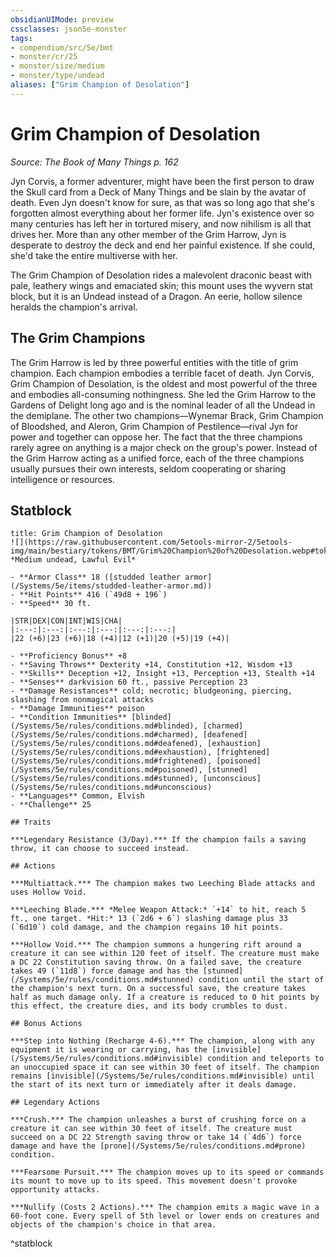 ```yaml
---
obsidianUIMode: preview
cssclasses: json5e-monster
tags:
- compendium/src/5e/bmt
- monster/cr/25
- monster/size/medium
- monster/type/undead
aliases: ["Grim Champion of Desolation"]
---
```

# Grim Champion of Desolation
*Source: The Book of Many Things p. 162*  

Jyn Corvis, a former adventurer, might have been the first person to draw the Skull card from a Deck of Many Things and be slain by the avatar of death. Even Jyn doesn't know for sure, as that was so long ago that she's forgotten almost everything about her former life. Jyn's existence over so many centuries has left her in tortured misery, and now nihilism is all that drives her. More than any other member of the Grim Harrow, Jyn is desperate to destroy the deck and end her painful existence. If she could, she'd take the entire multiverse with her.

The Grim Champion of Desolation rides a malevolent draconic beast with pale, leathery wings and emaciated skin; this mount uses the wyvern stat block, but it is an Undead instead of a Dragon. An eerie, hollow silence heralds the champion's arrival.

## The Grim Champions

The Grim Harrow is led by three powerful entities with the title of grim champion. Each champion embodies a terrible facet of death. Jyn Corvis, Grim Champion of Desolation, is the oldest and most powerful of the three and embodies all-consuming nothingness. She led the Grim Harrow to the Gardens of Delight long ago and is the nominal leader of all the Undead in the demiplane. The other two champions—Wynemar Brack, Grim Champion of Bloodshed, and Aleron, Grim Champion of Pestilence—rival Jyn for power and together can oppose her. The fact that the three champions rarely agree on anything is a major check on the group's power. Instead of the Grim Harrow acting as a unified force, each of the three champions usually pursues their own interests, seldom cooperating or sharing intelligence or resources.

## Statblock

```ad-statblock
title: Grim Champion of Desolation
![](https://raw.githubusercontent.com/5etools-mirror-2/5etools-img/main/bestiary/tokens/BMT/Grim%20Champion%20of%20Desolation.webp#token)
*Medium undead, Lawful Evil*

- **Armor Class** 18 ([studded leather armor](/Systems/5e/items/studded-leather-armor.md))
- **Hit Points** 416 (`49d8 + 196`)
- **Speed** 30 ft.

|STR|DEX|CON|INT|WIS|CHA|
|:---:|:---:|:---:|:---:|:---:|:---:|
|22 (+6)|23 (+6)|18 (+4)|12 (+1)|20 (+5)|19 (+4)|

- **Proficiency Bonus** +8
- **Saving Throws** Dexterity +14, Constitution +12, Wisdom +13
- **Skills** Deception +12, Insight +13, Perception +13, Stealth +14
- **Senses** darkvision 60 ft., passive Perception 23
- **Damage Resistances** cold; necrotic; bludgeoning, piercing, slashing from nonmagical attacks
- **Damage Immunities** poison
- **Condition Immunities** [blinded](/Systems/5e/rules/conditions.md#blinded), [charmed](/Systems/5e/rules/conditions.md#charmed), [deafened](/Systems/5e/rules/conditions.md#deafened), [exhaustion](/Systems/5e/rules/conditions.md#exhaustion), [frightened](/Systems/5e/rules/conditions.md#frightened), [poisoned](/Systems/5e/rules/conditions.md#poisoned), [stunned](/Systems/5e/rules/conditions.md#stunned), [unconscious](/Systems/5e/rules/conditions.md#unconscious)
- **Languages** Common, Elvish
- **Challenge** 25

## Traits

***Legendary Resistance (3/Day).*** If the champion fails a saving throw, it can choose to succeed instead.

## Actions

***Multiattack.*** The champion makes two Leeching Blade attacks and uses Hollow Void.

***Leeching Blade.*** *Melee Weapon Attack:* `+14` to hit, reach 5 ft., one target. *Hit:* 13 (`2d6 + 6`) slashing damage plus 33 (`6d10`) cold damage, and the champion regains 10 hit points.

***Hollow Void.*** The champion summons a hungering rift around a creature it can see within 120 feet of itself. The creature must make a DC 22 Constitution saving throw. On a failed save, the creature takes 49 (`11d8`) force damage and has the [stunned](/Systems/5e/rules/conditions.md#stunned) condition until the start of the champion's next turn. On a successful save, the creature takes half as much damage only. If a creature is reduced to 0 hit points by this effect, the creature dies, and its body crumbles to dust.

## Bonus Actions

***Step into Nothing (Recharge 4-6).*** The champion, along with any equipment it is wearing or carrying, has the [invisible](/Systems/5e/rules/conditions.md#invisible) condition and teleports to an unoccupied space it can see within 30 feet of itself. The champion remains [invisible](/Systems/5e/rules/conditions.md#invisible) until the start of its next turn or immediately after it deals damage.

## Legendary Actions

***Crush.*** The champion unleashes a burst of crushing force on a creature it can see within 30 feet of itself. The creature must succeed on a DC 22 Strength saving throw or take 14 (`4d6`) force damage and have the [prone](/Systems/5e/rules/conditions.md#prone) condition.

***Fearsome Pursuit.*** The champion moves up to its speed or commands its mount to move up to its speed. This movement doesn't provoke opportunity attacks.

***Nullify (Costs 2 Actions).*** The champion emits a magic wave in a 60-foot cone. Every spell of 5th level or lower ends on creatures and objects of the champion's choice in that area.
```
^statblock